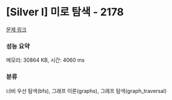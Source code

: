 # [Silver I] 미로 탐색 - 2178 

[문제 링크](https://www.acmicpc.net/problem/2178) 

### 성능 요약

메모리: 30864 KB, 시간: 4060 ms

### 분류

너비 우선 탐색(bfs), 그래프 이론(graphs), 그래프 탐색(graph_traversal)

